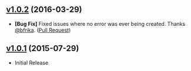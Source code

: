 ## [v1.0.2](https://github.com/bsara/gulp-fail/tree/v1.0.3) (2016-03-29)

* **[Bug Fix]** Fixed issues where no error was ever being created. Thanks [@bfrika](https://github.com/bfricka). ([Pull Request](https://github.com/bsara/gulp-fail/pull/1))


## [v1.0.1](https://github.com/bsara/gulp-fail/tree/v1.0.1) (2015-07-29)

* Initial Release
